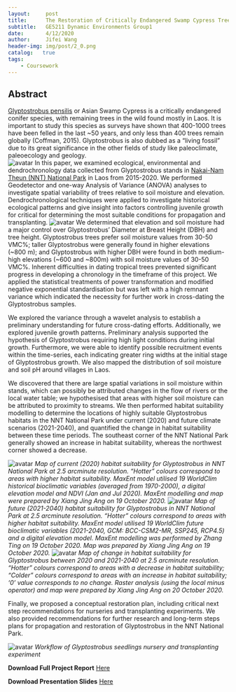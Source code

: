 ```yaml
---
layout:     post
title:      The Restoration of Critically Endangered Swamp Cypress Trees in Laos
subtitle:   GE5211 Dynamic Environments Group1
date:       4/12/2020
author:     Jifei Wang
header-img: img/post/2_0.png
catalog:   true
tags:
    - Coursework
---
```

## Abstract
[Glyptostrobus pensilis](https://www.conifers.org/cu/Glyptostrobus.php) or Asian Swamp Cypress is a critically endangered conifer species, with remaining trees in the wild found mostly in Laos. It is important to study this species as surveys have shown that 400-1000 trees have been felled in the last ~50 years, and only less than 400 trees remain globally (Coffman, 2015). Glyptostrobus is also dubbed as a “living fossil” due to its great significance in the other fields of study like paleoclimate, paleoecology and geology.  
![avatar](/img/post/2_6.png)
In this paper, we examined ecological, environmental and dendrochronology data collected from Glyptostrobus stands in [Nakai-Nam Theun (NNT) National Park](http://www.nnt.gov.la/) in Laos from 2015-2020. We performed Geodetector and one-way Analysis of Variance (ANOVA) analyses to investigate spatial variability of trees relative to soil moisture and elevation. Dendrochronological techniques were applied to investigate historical ecological patterns and give insight into factors controlling juvenile growth for critical for determining the most suitable conditions for propagation and transplanting.
![avatar](/img/post/2_5.png)
We determined that elevation and soil moisture had a major control over Glyptostrobus’ Diameter at Breast Height (DBH)  and tree height. Glyptostrobus trees prefer soil moisture values from 30-50 VMC%; taller Glyptostrobus were generally found in higher elevations (~800 m); and Glyptostrobus with higher DBH were found in both medium-high elevations (~600 and ~800m) with soil moisture values of 30-50 VMC%. Inherent difficulties in dating tropical trees prevented significant progress in developing a chronology in the timeframe of this project. We applied the statistical treatments of power transformation and modified negative exponential standardisation but was left with a high remnant variance which indicated the necessity for further work in cross-dating the Glyptostrobus samples.

We explored the variance through a wavelet analysis to establish a preliminary understanding for future cross-dating efforts. Additionally, we explored juvenile growth patterns. Preliminary analysis supported the hypothesis of Glyptostrobus requiring high light conditions during initial growth. Furthermore, we were able to identify possible recruitment events within the time-series, each indicating greater ring widths at the initial stage of Glyptostrobus growth. We also mapped the distribution of soil moisture and soil pH around villages in Laos.

We discovered that there are large spatial variations in soil moisture within stands, which can possibly be attributed changes in the flow of rivers or the local water table; we hypothesised that areas with higher soil moisture can be attributed to proximity to streams. We then performed habitat suitability modelling to determine the locations of highly suitable Glyptostrobus habitats in the NNT National Park under current (2020) and future climate scenarios (2021-2040), and quantified the change in habitat suitability between these time periods. The southeast corner of the NNT National Park generally showed an increase in habitat suitability, whereas the northwest corner showed a decrease.

![avatar](/img/post/2_2.png)
 *Map of current (2020) habitat suitability for Glyptostrobus in NNT National Park at 2.5 arcminute resolution. “Hotter” colours correspond to areas with higher habitat suitability. MaxEnt model utilised 19 WorldClim historical bioclimatic variables (averaged from 1970-2000), a digital elevation model and NDVI (Jan and Jul 2020). MaxEnt modelling and map were prepared by Xiang Jing Ang on 19 October 2020.*
![avatar](/img/post/2_3.png)
*Map of future (2021-2040) habitat suitability for Glyptostrobus in NNT National Park at 2.5 arcminute resolution. “Hotter” colours correspond to areas with higher habitat suitability. MaxEnt model utilised 19 WorldClim future bioclimatic variables (2021-2040, GCM: BCC-CSM2-MR, SSP245, RCP4.5) and a digital elevation model. MaxEnt modelling was performed by Zhang Ting on 19 October 2020. Map was prepared by Xiang Jing Ang on 19 October 2020.*
![avatar](/img/post/2_4.png)
 *Map of change in habitat suitability for Glyptostrobus between 2020 and 2021-2040 at 2.5 arcminute resolution. “Hotter” colours correspond to areas with a decrease in habitat suitability; “Colder” colours correspond to areas with an increase in habitat suitability; ‘0’ value corresponds to no change. Raster analysis (using the local minus operator) and map were prepared by Xiang Jing Ang on 20 October 2020.*

Finally, we proposed a conceptual restoration plan, including critical next step recommendations for nurseries and transplanting experiments. We also provided recommendations for further research and long-term steps plans for propagation and restoration of Glyptostrobus in the NNT National Park.

![avatar](/img/post/2_7.png)
*Workflow of Glyptostrobus seedlings nursery and transplanting experiment*

**Download Full Project Report** [Here](https://drive.google.com/file/d/1Qg6SgEn_SV05s_ZAi84oDFodDS_bHvYJ/view?usp=sharing)

**Download Presentation Slides** [Here](https://drive.google.com/file/d/1sjyovMk0S3vtZpHqdvSkZvstKV419sVl/view?usp=sharing)

